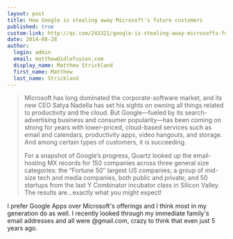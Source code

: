 ```yaml
--- 
layout: post
title: How Google is stealing away Microsoft's future customers
published: true
custom-link: http://qz.com/243321/google-is-stealing-away-microsofts-future-corporate-customers/
date: 2014-08-28
author:
  login: admin
  email: matthew@idlefusion.com
  display_name: Matthew Strickland
  first_name: Matthew
  last_name: Strickland
---
```

> Microsoft has long dominated the corporate-software market, and its new CEO Satya Nadella has set his sights on owning all things related to productivity and the cloud. But Google—fueled by its search-advertising business and consumer popularity—has been coming on strong for years with lower-priced, cloud-based services such as email and calendars, productivity apps, video hangouts, and storage. And among certain types of customers, it is succeeding.
>
> For a snapshot of Google’s progress, Quartz looked up the email-hosting MX records for 150 companies across three general size categories: the “Fortune 50″ largest US companies; a group of mid-size tech and media companies, both public and private; and 50 startups from the last Y Combinator incubator class in Silicon Valley. The results are…exactly what you might expect!

I prefer Google Apps over Microsoft's offerings and I think most in my generation do as well.  I recently looked through my immediate family's email addresses and all were @gmail.com, crazy to think that even just 5 years ago.
